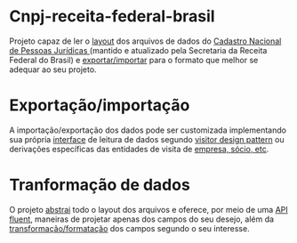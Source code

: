 # Cnpj-receita-federal-brasil
Projeto capaz de ler o [layout](https://github.com/l3onardo-oliv3ira/cnpj-receita-federal-brasil/blob/master/cnpj-receita-federal-brasil/layout/LAYOUT_DADOS_ABERTOS_CNPJ.pdf) dos arquivos de dados do [Cadastro Nacional de Pessoas Jurídicas ](http://idg.receita.fazenda.gov.br/orientacao/tributaria/cadastros/cadastro-nacional-de-pessoas-juridicas-cnpj/dados-publicos-cnpj)   (mantido e atualizado pela Secretaria da Receita Federal do Brasil) e [exportar/importar](https://github.com/l3onardo-oliv3ira/cnpj-receita-federal-brasil/tree/master/cnpj-receita-federal-brasil/exporter/br/gov/economia/receita/imp) para o formato que melhor se adequar ao seu projeto.

# Exportação/importação
A importação/exportação dos dados pode ser customizada implementando sua própria [interface](https://github.com/l3onardo-oliv3ira/cnpj-receita-federal-brasil/tree/master/cnpj-receita-federal-brasil/visitor/br/gov/economia/receita) de leitura de dados segundo  [visitor design pattern](http://alumni.cs.ucr.edu/~lgao/teaching/visitor.html) ou derivações específicas das entidades de visita de [empresa, sócio, etc](https://github.com/l3onardo-oliv3ira/cnpj-receita-federal-brasil/blob/master/cnpj-receita-federal-brasil/exporter/br/gov/economia/receita/imp/Exporter.java).

# Tranformação de dados
O projeto [abstrai](https://github.com/l3onardo-oliv3ira/cnpj-receita-federal-brasil/tree/master/cnpj-receita-federal-brasil/core/br/gov/economia/receita) todo o layout dos arquivos e oferece, por meio de uma [API fluent](https://github.com/l3onardo-oliv3ira/cnpj-receita-federal-brasil/blob/master/cnpj-receita-federal-brasil/core/br/gov/economia/receita/imp/LayoutProvider.java), maneiras de projetar apenas dos campos do seu desejo, além da [transformação/formatação](https://github.com/l3onardo-oliv3ira/cnpj-receita-federal-brasil/tree/master/cnpj-receita-federal-brasil/transformer/br/gov/economia/receita) dos campos segundo o seu interesse. 
